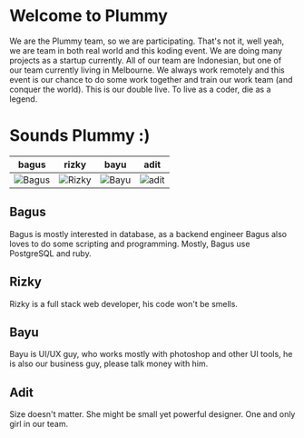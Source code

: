 Welcome to Plummy
================

We are the Plummy team, so we are participating.
That's not it, well yeah, we are team in both real world and this koding event. We are doing many projects as a startup currently. All of our team are Indonesian, but one of our team currently living in Melbourne.
We always work remotely and this event is our chance to do some work together and train our work team (and conquer the world).
This is our double live. To live as a coder, die as a legend.

Sounds Plummy :)
===========================

| bagus | rizky | bayu | adit
|--- |--- |--- |---
| ![Bagus](http://plummy.web.id/images/maja.png) | ![Rizky](http://plummy.web.id/images/rizky.png) | ![Bayu](http://plummy.web.id/images/bayu.png) | ![adit](https://scontent-b-sin.xx.fbcdn.net/hphotos-xpa1/v/t1.0-9/1394339_10202827212630474_118324602_n.jpg?oh=c9ba1d8198384bd65a269b16be7718ef&oe=5518642A) 

Bagus
----------

Bagus is mostly interested in database, as a backend engineer Bagus also loves to do some scripting and programming. Mostly, Bagus use PostgreSQL and ruby.

Rizky
---------

Rizky is a full stack web developer, his code won't be smells.

Bayu
--------

Bayu is UI/UX guy, who works mostly with photoshop and other UI tools, he is also our business guy, please talk money with him.

Adit
-------
Size doesn't matter. She might be small yet powerful designer. One and only girl in our team. 


